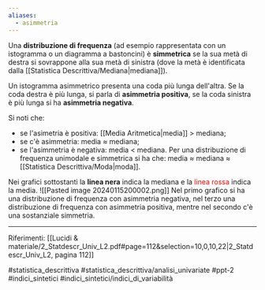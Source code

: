 ```yaml
---
aliases:
  - asimmetria
---
```

Una **distribuzione di frequenza** (ad esempio rappresentata con un istogramma o un diagramma a bastoncini) è **simmetrica** se la sua metà di destra si sovrappone alla sua metà di sinistra (dove la metà è identificata dalla [[Statistica Descrittiva/Mediana|mediana]]). 

Un istogramma asimmetrico presenta una coda più lunga dell'altra. Se la coda destra è più lunga, si parla di **asimmetria positiva**, se la coda sinistra è più lunga si ha **asimmetria negativa**.

Si noti che:
* se l'asimetria è positiva: [[Media Aritmetica|media]] > mediana;
* se c'è asimmetria: media $\approx$ mediana;
* se l'asimmetria è negativa: media < mediana.
Per una distribuzione di frequenza unimodale e simmetrica si ha che: media $\approx$ mediana $\approx$ [[Statistica Descrittiva/Moda|moda]].

Nei grafici sottostanti la **linea nera** indica la mediana e la <span style="color:red">linea rossa</span> indica la media.
![[Pasted image 20240115200002.png]]
Nel primo grafico si ha una distribuzione di frequenza con asimmetria negativa, nel terzo una distribuzione di frequenza con asimmetria positiva, mentre nel secondo c'è una sostanziale simmetria.

***
Riferimenti:
[[Lucidi & materiale/2_Statdescr_Univ_L2.pdf#page=112&selection=10,0,10,22|2_Statdescr_Univ_L2, pagina 112]]

#statistica_descrittiva 
#statistica_descrittiva/analisi_univariate
#ppt-2 
#indici_sintetici 
#indici_sintetici/indici_di_variabilità 